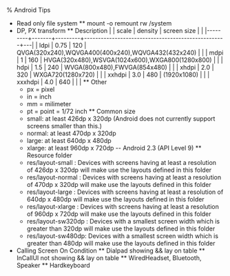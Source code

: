 % Android Tips

<link id="linkstyle" rel='stylesheet' href='markdown.css'/>

* Read only file system
** mount -o remount rw /system
* DP, PX transform
** Description
|         | scale | density | screen size                                       |   |
|---------+-------+---------+---------------------------------------------------+---|
| ldpi    |  0.75 |     120 | QVGA(320x240),WQVGA400(400x240),WQVGA432(432x240) |   |
| mdpi    |     1 |     160 | HVGA(320x480),WSVGA(1024x600),WXGA800(1280x800)   |   |
| hdpi    |   1.5 |     240 | WVGA(800x480),FWVGA(854x480)                      |   |
| xhdpi   |   2.0 |     320 | WXGA720(1280x720)                                 |   |
| xxhdpi  |   3.0 |     480 | (1920x1080)                                       |   |
| xxxhdpi |   4.0 |     640 |                                                   |   |
** Other
   + px = pixel
   + in = inch
   + mm = milimeter
   + pt = point = 1/72 inch
** Common size
   + small: at least 426dp x 320dp (Android does not currently support screens smaller than this.)
   + normal: at least 470dp x 320dp
   + large: at least 640dp x 480dp
   + xlarge: at least 960dp x 720dp -- Android 2.3 (API Level 9)
** Resource folder
   + res/layout-small : Devices with screens having at least a resolution of 426dp x 320dp will make use the layouts defined in this folder
   + res/layout-normal : Devices with screens having at least a resolution of 470dp x 320dp will make use the layouts defined in this folder
   + res/layout-large : Devices with screens having at least a resolution of 640dp x 480dp will make use the layouts defined in this folder
   + res/layout-xlarge : Devices with screens having at least a resolution of 960dp x 720dp will make use the layouts defined in this folder
   + res/layout-sw320dp : Devices with a smallest screen width which is greater than 320dp will make use the layouts defined in this folder
   + res/layout-sw480dp: Devices with a smallest screen width which is greater than 480dp will make use the layouts defined in this folder
* Calling Screen On Condition
** Dialpad showing && lay on table
** InCallUI not showing && lay on table
** WiredHeadset, Bluetooth, Speaker
** Hardkeyboard
